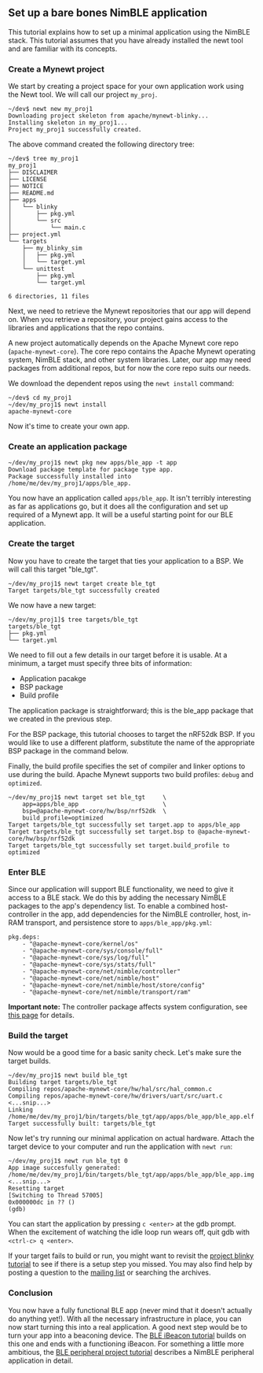 ## Set up a bare bones NimBLE application

This tutorial explains how to set up a minimal application using the NimBLE
stack.  This tutorial assumes that you have already installed the newt tool and are familiar with its concepts.

### Create a Mynewt project

We start by creating a project space for your own application work using the
Newt tool.  We will call our project `my_proj`.

```
~/dev$ newt new my_proj1
Downloading project skeleton from apache/mynewt-blinky...
Installing skeleton in my_proj1...
Project my_proj1 successfully created.
```

The above command created the following directory tree:
```
~/dev$ tree my_proj1
my_proj1
├── DISCLAIMER
├── LICENSE
├── NOTICE
├── README.md
├── apps
│   └── blinky
│       ├── pkg.yml
│       └── src
│           └── main.c
├── project.yml
└── targets
    ├── my_blinky_sim
    │   ├── pkg.yml
    │   └── target.yml
    └── unittest
        ├── pkg.yml
        └── target.yml

6 directories, 11 files
```

Next, we need to retrieve the Mynewt repositories that our app will depend on.
When you retrieve a repository, your project gains access to the libraries and
applications that the repo contains.

A new project automatically depends on the Apache Mynewt core repo
(`apache-mynewt-core`).  The core repo contains the Apache Mynewt operating
system, NimBLE stack, and other system libraries.  Later, our app may need
packages from additional repos, but for now the core repo suits our needs.

We download the dependent repos using the `newt install` command:
```
~/dev$ cd my_proj1
~/dev/my_proj1$ newt install
apache-mynewt-core
```

Now it's time to create your own app.

### Create an application package

```no-highlight
~/dev/my_proj1$ newt pkg new apps/ble_app -t app
Download package template for package type app.
Package successfully installed into /home/me/dev/my_proj1/apps/ble_app.
```

You now have an application called `apps/ble_app`.  It isn't terribly
interesting as far as applications go, but it does all the configuration and
set up required of a Mynewt app.  It will be a useful starting point for our
BLE application.

### Create the target

Now you have to create the target that ties your application to a BSP.  We will
call this target "ble\_tgt".

```no-highlight
~/dev/my_proj1$ newt target create ble_tgt
Target targets/ble_tgt successfully created
```

We now have a new target:

```
~/dev/my_proj1]$ tree targets/ble_tgt
targets/ble_tgt
├── pkg.yml
└── target.yml
```

We need to fill out a few details in our target before it is usable.  At a
minimum, a target must specify three bits of information:

* Application pacakge
* BSP package
* Build profile

The application package is straightforward; this is the ble_app package that we
created in the previous step.

For the BSP package, this tutorial chooses to target the nRF52dk BSP.  If you
would like to use a different platform, substitute the name of the appropriate
BSP package in the command below.

Finally, the build profile specifies the set of compiler and linker options to
use during the build.  Apache Mynewt supports two build profiles: `debug` and
`optimized`.

```no-highlight
~/dev/my_proj1$ newt target set ble_tgt     \
    app=apps/ble_app                        \
    bsp=@apache-mynewt-core/hw/bsp/nrf52dk  \
    build_profile=optimized
Target targets/ble_tgt successfully set target.app to apps/ble_app
Target targets/ble_tgt successfully set target.bsp to @apache-mynewt-core/hw/bsp/nrf52dk
Target targets/ble_tgt successfully set target.build_profile to optimized
```

### Enter BLE

Since our application will support BLE functionality, we need to give it access
to a BLE stack.  We do this by adding the necessary NimBLE packages to the
app's dependency list.  To enable a combined host-controller in the app, add
dependencies for the NimBLE controller, host, in-RAM transport, and persistence store to `apps/ble_app/pkg.yml`:

```hl_lines="6 7 8"
pkg.deps:
    - "@apache-mynewt-core/kernel/os"
    - "@apache-mynewt-core/sys/console/full"
    - "@apache-mynewt-core/sys/log/full"
    - "@apache-mynewt-core/sys/stats/full"
    - "@apache-mynewt-core/net/nimble/controller"
    - "@apache-mynewt-core/net/nimble/host"
    - "@apache-mynewt-core/net/nimble/host/store/config"
    - "@apache-mynewt-core/net/nimble/transport/ram"
```

**Important note:** The controller package affects system configuration, see
[this page](../../../network/ble/ble_setup/ble_lp_clock/) for details.

### Build the target

Now would be a good time for a basic sanity check.  Let's make sure the target builds.

```
~/dev/my_proj1$ newt build ble_tgt
Building target targets/ble_tgt
Compiling repos/apache-mynewt-core/hw/hal/src/hal_common.c
Compiling repos/apache-mynewt-core/hw/drivers/uart/src/uart.c
<...snip...>
Linking /home/me/dev/my_proj1/bin/targets/ble_tgt/app/apps/ble_app/ble_app.elf
Target successfully built: targets/ble_tgt
```

Now let's try running our minimal application on actual hardware.  Attach the target device to your computer and run the application with `newt run`:

```
~/dev/my_proj1$ newt run ble_tgt 0
App image succesfully generated: /home/me/dev/my_proj1/bin/targets/ble_tgt/app/apps/ble_app/ble_app.img
<...snip...>
Resetting target
[Switching to Thread 57005]
0x000000dc in ?? ()
(gdb)
```

You can start the application by pressing `c <enter>` at the gdb prompt.  When the excitement of watching the idle loop run wears off, quit gdb with `<ctrl-c> q <enter>`.

If your target fails to build or run, you might want to revisit the [project
blinky tutorial](../../../os/tutorials/blinky/) to see if there is a setup
step you missed.  You may also find help by posting a question to the [mailing
list](../../community.md) or searching the archives.

### Conclusion

You now have a fully functional BLE app (never mind that it doesn't actually do
anything yet!).  With all the necessary infrastructure in place, you can now
start turning this into a real application.  A good next step would be to turn
your app into a beaconing device.  The
[BLE iBeacon tutorial](../../../os/tutorials/ibeacon/) builds on this one and
ends with a functioning iBeacon.  For something a little more ambitious, the
[BLE peripheral project tutorial](../../../os/tutorials/bleprph/bleprph-intro/)
describes a NimBLE peripheral application in detail.
